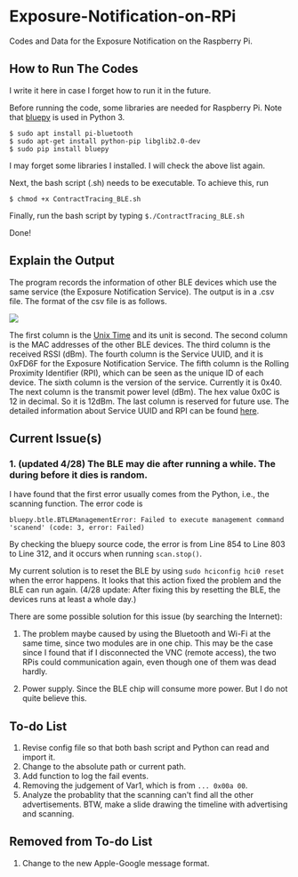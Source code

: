 # Exposure-Notification-on-RPi

Codes and Data for the Exposure Notification on the Raspberry Pi. 

## How to Run The Codes

I write it here in case I forget how to run it in the future. 

Before running the code, some libraries are needed for Raspberry Pi. Note that [bluepy](https://github.com/IanHarvey/bluepy) is used in Python 3. 
```
$ sudo apt install pi-bluetooth
$ sudo apt-get install python-pip libglib2.0-dev
$ sudo pip install bluepy
```
I may forget some libraries I installed. I will check the above list again. 

Next, the bash script (.sh) needs to be executable. To achieve this, run

`$ chmod +x ContractTracing_BLE.sh` 

Finally, run the bash script by typing `$./ContractTracing_BLE.sh`

Done!

## Explain the Output

The program records the information of other BLE devices which use the same service (the Exposure Notification Service). The output is in a .csv file. The format of the csv file is as follows. 

<!--<img src="/images/Example_Output_ContactTracing.PNG">-->
<img src="https://github.com/ececli/Exposure-Notification-on-RPi/blob/master/images/Example_Output_ContactTracing.PNG">

The first column is the [Unix Time](https://en.wikipedia.org/wiki/Unix_time) and its unit is second. The second column is the MAC addresses of the other BLE devices. The third column is the received RSSI (dBm). The fourth column is the Service UUID, and it is 0xFD6F for the Exposure Notification Service. The fifth column is the Rolling Proximity Identifier (RPI), which can be seen as the unique ID of each device. The sixth column is the version of the service. Currently it is 0x40. The next column is the transmit power level (dBm). The hex value 0x0C is 12 in decimal. So it is 12dBm. The last column is reserved for future use. The detailed information about Service UUID and RPI can be found [here](https://www.apple.com/covid19/contacttracing/). 



## Current Issue(s)

### 1. (updated 4/28) The BLE may die after running a while. The during before it dies is random. 

I have found that the first error usually comes from the Python, i.e., the scanning function. The error code is

`bluepy.btle.BTLEManagementError: Failed to execute management command 'scanend' (code: 3, error: Failed)`

By checking the bluepy source code, the error is from Line 854 to Line 803 to Line 312, and it occurs when running `scan.stop()`. 

My current solution is to reset the BLE by using `sudo hciconfig hci0 reset` when the error happens. It looks that this action fixed the problem and the BLE can run again. (4/28 update: After fixing this by resetting the BLE, the devices runs at least a whole day.)

There are some possible solution for this issue (by searching the Internet):

1. The problem maybe caused by using the Bluetooth and Wi-Fi at the same time, since two modules are in one chip. This may be the case since I found that if I disconnected the VNC (remote access), the two RPis could communication again, even though one of them was dead hardly. 

2. Power supply. Since the BLE chip will consume more power. But I do not quite believe this. 

## To-do List

1. Revise config file so that both bash script and Python can read and import it.
2. Change to the absolute path or current path. 
3. Add function to log the fail events.
4. Removing the judgement of Var1, which is from `... 0x00a 00`.
5. Analyze the probablity that the scanning can't find all the other advertisements. BTW, make a slide drawing the timeline with advertising and scanning. 

## Removed from To-do List

1. Change to the new Apple-Google message format. 
